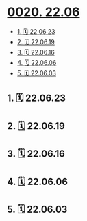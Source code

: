 # [0020. 22.06](https://github.com/tnotesjs/TNotes.footprints/tree/main/notes/0020.%2022.06)

<!-- region:toc -->

- [1. 🗓 22.06.23](#1--220623)
- [2. 🗓 22.06.19](#2--220619)
- [3. 🗓 22.06.16](#3--220616)
- [4. 🗓 22.06.06](#4--220606)
- [5. 🗓 22.06.03](#5--220603)

<!-- endregion:toc -->

## 1. 🗓 22.06.23

<Footprints :times="[2022, 6, 23, 21, 11]">
  <template #text-area>
    <p>本只想要三个，搁的时候掉下来八个。。。</p>
  </template>
  <template #image-list="{ openModal }">
    <img src="https://cdn.jsdelivr.net/gh/tnotesjs/imgs@main/2025-02-15-21-39-55.png" @click="openModal(0)"/>
    <img src="https://cdn.jsdelivr.net/gh/tnotesjs/imgs@main/2025-02-15-21-39-52.png" @click="openModal(1)"/>
  </template>
</Footprints>

## 2. 🗓 22.06.19

<Footprints :times="[2022, 6, 19, 15, 56]">
  <template #text-area>
    <p>动身前</p>
    <p>有幸还有机会能和大帅哥骑行去看一次海</p>
    <p>毕业当程序员去啦，这是开始时候的发际线。几年后再拍，应该就不需要用手把头发往上撩叭！！！</p>
  </template>
  <template #image-list="{ openModal }">
    <img src="https://cdn.jsdelivr.net/gh/tnotesjs/imgs@main/2025-02-15-21-41-42.png" @click="openModal(0)"/>
    <img src="https://cdn.jsdelivr.net/gh/tnotesjs/imgs@main/2025-02-15-21-41-52.png" @click="openModal(1)"/>
    <img src="https://cdn.jsdelivr.net/gh/tnotesjs/imgs@main/2025-02-15-21-41-56.png" @click="openModal(2)"/>
    <img src="https://cdn.jsdelivr.net/gh/tnotesjs/imgs@main/2025-02-15-21-42-00.png" @click="openModal(3)"/>
    <img src="https://cdn.jsdelivr.net/gh/tnotesjs/imgs@main/2025-02-15-21-42-07.png" @click="openModal(4)"/>
    <img src="https://cdn.jsdelivr.net/gh/tnotesjs/imgs@main/2025-02-15-21-42-15.png" @click="openModal(5)"/>
  </template>
</Footprints>

## 3. 🗓 22.06.16

<Footprints :times="[2022, 6, 16, 10, 19]">
  <template #text-area>
    <p>愿妹妹蒙的全对~~~</p>
    <hr />
    <p>七年前是你哥在里边，运气还不错，很幸运，成绩比预期的好很多。</p>
    <hr />
    <p>如果这次你考砸了，肯定不是你哥把运气用光了。</p>
  </template>
  <template #image-list="{ openModal }">
    <img src="https://cdn.jsdelivr.net/gh/tnotesjs/imgs@main/2025-02-15-21-44-26.png" @click="openModal(0)"/>
    <img src="https://cdn.jsdelivr.net/gh/tnotesjs/imgs@main/2025-02-15-21-44-30.png" @click="openModal(1)"/>
  </template>
</Footprints>

## 4. 🗓 22.06.06

<Footprints :times="[2022, 6, 6, 5, 59]">
  <template #text-area>
    <p>隔离区新福利：🎶</p>
    <hr />
    <p>声音很治愈，雨声、鸟鸣声、地上的流水声，铁皮和雨滴的碰撞声。。。</p>
    <p>想分享，但设备不争气 😭😭😭</p>
    <hr />
    <p>录制时间：66</p>
    <p>录制地点：1006号监狱</p>
    <p>录制效果：听个响 🤣</p>
    <hr />
    <p>在上次的新闻周刊中，认识到李星宇，一位声音工程师，录制大自然的声音，并分享。听到这职业，第一反应，挖槽，真酷。随后上网易云，果然搜到了一些乐队的作品，单是看曲名就觉得很酷，很是喜欢。随便打开了几首，随后就都进歌单。😄😄😄</p>
  </template>
</Footprints>

<!--
- 上传 `22.06.06.mp4` 视频到 B 站
 -->

## 5. 🗓 22.06.03

<Footprints :times="[2022, 6, 3, 10, 30]">
  <template #text-area>
    <p>😭😭 想吃粽子</p>
  </template>
    <template #image-list="{ openModal }">
    <img src="https://cdn.jsdelivr.net/gh/tnotesjs/imgs@main/2025-02-15-21-48-08.png" @click="openModal(0)"/>
    <img src="https://cdn.jsdelivr.net/gh/tnotesjs/imgs@main/2025-02-15-21-48-14.png" @click="openModal(1)"/>
  </template>
</Footprints>
